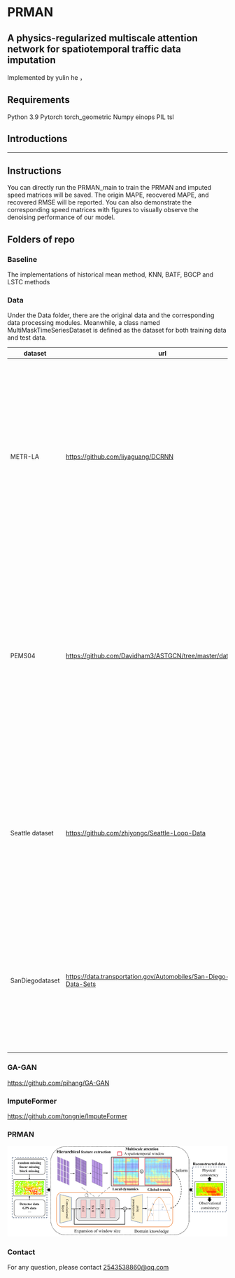 # PRMAN

## A physics-regularized multiscale attention network for spatiotemporal traffic data imputation

Implemented by yulin he ，

## Requirements

Python 3.9
Pytorch
torch_geometric
Numpy
einops
PIL
tsl

## Introductions

---

## Instructions

You can directly run the PRMAN_main to train the PRMAN and imputed speed matrices will be saved. The origin MAPE, reocvered MAPE, and recovered RMSE will be reported. You can also demonstrate the corresponding speed matrices with figures to visually observe the denoising performance of our model.

## Folders of repo

### Baseline

The implementations of historical mean method, KNN, BATF, BGCP and LSTC methods

### Data

Under the Data folder, there are the original data and the corresponding data processing modules. Meanwhile, a class named MultiMaskTimeSeriesDataset is defined as the dataset for both training data and test data.

| dataset         | url                                                                  | Description                                                                                                                                                                                                                                                                                                                    |
| --------------- | -------------------------------------------------------------------- | ------------------------------------------------------------------------------------------------------------------------------------------------------------------------------------------------------------------------------------------------------------------------------------------------------------------------------ |
| METR-LA         | https://github.com/liyaguang/DCRNN                                   | The METR-LA dataset is recorded from 207 loop detectors deployed onhighways in Los Angeles County. The dataset is collected from March 1st,2012, to June 27th, 2012. It provides a comprehensive representation ofhighway traffic conditions, offering detailed measurements of traffic speedand flow.                         |
| PEMS04          | https://github.com/Davidham3/ASTGCN/tree/master/data/PEMS04          | The PEMS04 dataset is derived from the Performance Measurement Sys-tem (PeMS) in California. It includes data from over 300 sensors and of-fers comprehensive traffic speed and flow information across various roadsegments. The traffic data are recorded at 5-minute intervals from Jan-uary 1, 2018, to February 28, 2018. |
| Seattle dataset | https://github.com/zhiyongc/Seattle-Loop-Data                        | The Seattle dataset is collected from loop detectors installed on majorroads in Seattle, USA. It covers the entire year of 2005, with traffic speedand flow recorded at 5-minute intervals, offering a detailed overview ofurban traffic conditions.                                                                           |
| SanDiegodataset | https://data.transportation.gov/Automobiles/San-Diego-Test-Data-Sets | The SanDiego dataset, provided by the U.S. Department of Transporta-tion, is sourced from the traffic monitoring system in SanDiego, California.It contains data collected from 2007 to 2010, covering traffic speed, flow,and density.                                                                                        |

### GA-GAN

https://github.com/pihang/GA-GAN

### ImputeFormer

https://github.com/tongnie/ImputeFormer

### PRMAN

![1743253278416](image/README/1743253278416.png)


### Contact

For any question, please contact 2543538860@qq.com
